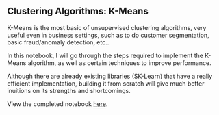 ## Clustering Algorithms: K-Means

K-Means is the most basic of unsupervised clustering algorithms, very useful even in business settings, such as to do customer segmentation, basic fraud/anomaly detection, etc..

In this notebook, I will go through the steps required to implement the K-Means algorithm, as well as certain techniques to improve performance.

Although there are already existing libraries (SK-Learn) that have a really efficient implementation, building it from scratch will give much better inuitions on its strengths and shortcomings.

View the completed notebook [here](https://github.com/marc-chan/clustering_algorithms-kmeans/blob/master/clustering_algorithms_kmeans.ipynb).
